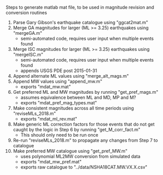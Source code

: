 Steps to generate matlab mat file, to be used in magnitude revision and conversion routines

1)  Parse Gary Gibson's earthquake catalogue using "ggcat2mat.m"
2)  Merge GA magnitudes for larger (ML >= 3.25) earthquakes using "mergeGA.m"
	- semi-automated code, requires user input when multiple events found
3)  Merge ISC magnitudes for larger (ML >= 3.25) earthquakes using "mergeISC.m"
	- semi-automated code, requires user input when multiple events found
	- appends USGS PDE post 2015-01-31
4)  Append alternate ML values using "merge_alt_mags.m"
5)  Append MW values using "append_mw.m"
	- exports "mdat_mw.mat"
6)  Get preferred ML and MW magnitudes by running "get_pref_mags.m"
	- assumes equivalence between ML and MD, MP and M?
	- exports "mdat_pref_mag_types.mat"
7)  Make consistent magnitudes across all time periods using "reviseMLs_2018.m"
	- exports "mdat_ml_rev.mat"
8)  Make generic ML correction factors for those events that do not get caught by the logic in Step 6 by running "get_M_corr_fact.m"
	- This should only need to be run once
9)  Re-run "reviseMLs_2018.m" to propagate any changes from Step 7 to catalogue
10) Make preferred MW catalogue using "get_pref_MW.m"
	- uses polynomial ML2MW conversion from simulated data
	- exports "mdat_mw_pref.mat"
	- exports raw catalogue to "../data/NSHA18CAT.MW.VX.X.csv"
